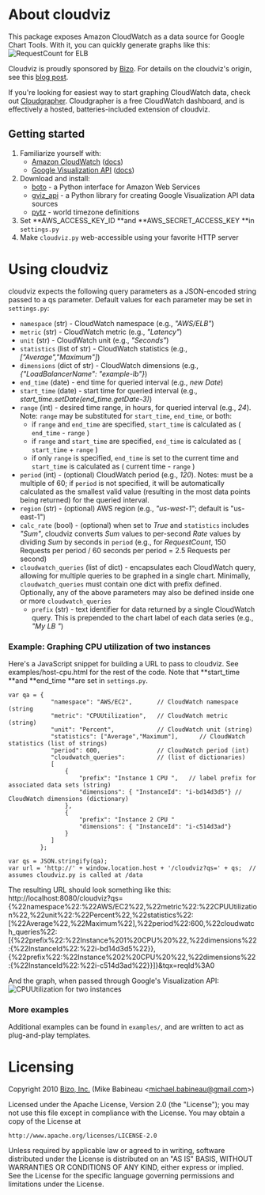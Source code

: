 # About cloudviz
This package exposes Amazon CloudWatch as a data source for Google Chart Tools.  With it, you can quickly generate graphs like this:
![RequestCount for ELB](http://mbabineau.github.com/cloudviz/example-elb-requestcount.png)

Cloudviz is proudly sponsored by [Bizo](http://bizo.com).  For details on the cloudviz's origin, see this [blog post](http://dev.bizo.com/2010/03/introducing-cloudviz.html).

If you're looking for easiest way to start graphing CloudWatch data, check out [Cloudgrapher](http://www.cloudgrapher.com).  Cloudgrapher is a free CloudWatch dashboard, and is effectively a hosted, batteries-included extension of cloudviz.

## Getting started
1. Familiarize yourself with:
   * [Amazon CloudWatch](http://aws.amazon.com/cloudwatch/) ([docs](http://docs.amazonwebservices.com/AmazonCloudWatch/latest/DeveloperGuide/))
   * [Google Visualization API](https://developers.google.com/chart/) ([docs](https://developers.google.com/chart/interactive/docs/))
2. Download and install:
   * [boto](https://github.com/boto/boto) - a Python interface for Amazon Web Services
   * [gviz_api](https://github.com/google/google-visualization-python) - a Python library for creating Google Visualization API data sources
   * [pytz](https://pypi.python.org/pypi/pytz/) - world timezone definitions
3. Set **AWS_ACCESS_KEY_ID **and **AWS_SECRET_ACCESS_KEY **in <code>settings.py</code>
4. Make <code>cloudviz.py</code> web-accessible using your favorite HTTP server

# Using cloudviz
cloudviz expects the following query parameters as a JSON-encoded string passed to a qs parameter.  Default values for each parameter may be set in <code>settings.py</code>:

* `namespace` (str) - CloudWatch namespace (e.g., _"AWS/ELB"_)
* `metric` (str) - CloudWatch metric (e.g., _"Latency"_)
* `unit` (str) - CloudWatch unit (e.g., _"Seconds"_)
* `statistics` (list of str) - CloudWatch statistics (e.g., _["Average","Maximum"]_)
* `dimensions` (dict of str) - CloudWatch dimensions (e.g., _{"LoadBalancerName": "example-lb"}_)
* `end_time` (date) - end time for queried interval (e.g., _new Date_)
* `start_time` (date) - start time for queried interval (e.g., _start_time.setDate(end_time.getDate-3)_)
* `range` (int) - desired time range, in hours, for queried interval (e.g., _24_).  Note: `range` may be substituted for `start_time`, `end_time`, or both:
  * if `range` and `end_time` are specified, `start_time` is calculated as ( `end_time` - `range` )
  * if `range` and `start_time` are specified, `end_time` is calculated as ( `start_time` + `range` )
  * if only `range` is specified, `end_time` is set to the current time and `start_time` is calculated as ( current time - `range` )  
* `period` (int) - (optional) CloudWatch period (e.g., _120_).  Notes: must be a multiple of 60; if `period` is not specified, it will be automatically calculated as the smallest valid value (resulting in the most data points being returned) for the queried interval.
* `region` (str) - (optional) AWS region (e.g., _"us-west-1"_; default is "us-east-1")
* `calc_rate` (bool) - (optional) when set to _True_ and `statistics` includes _"Sum"_, cloudviz converts _Sum_ values to per-second _Rate_ values by dividing _Sum_ by seconds in `period` (e.g., for _RequestCount_, 150 Requests per period / 60 seconds per period = 2.5 Requests per second)
* `cloudwatch_queries` (list of dict) - encapsulates each CloudWatch query, allowing for multiple queries to be graphed in a single chart.  Minimally, `cloudwatch_queries` must contain one dict with prefix defined.  Optionally, any of the above parameters may also be defined inside one or more `cloudwatch_queries`
  * `prefix` (str) - text identifier for data returned by a single CloudWatch query. This is prepended to the chart label of each data series (e.g., _"My LB "_)

### Example: Graphing CPU utilization of two instances
Here's a JavaScript snippet for building a URL to pass to cloudviz.  See examples/host-cpu.html for the rest of the code.  Note that **start_time **and **end_time **are set in <code>settings.py</code>. 

    var qa = {  
                "namespace": "AWS/EC2",       // CloudWatch namespace (string
                "metric": "CPUUtilization",   // CloudWatch metric (string)
                "unit": "Percent",            // CloudWatch unit (string)
                "statistics": ["Average","Maximum"],      // CloudWatch statistics (list of strings)
                "period": 600,                // CloudWatch period (int)
                "cloudwatch_queries":         // (list of dictionaries)
                [   
                    {
                        "prefix": "Instance 1 CPU ",   // label prefix for associated data sets (string)
                        "dimensions": { "InstanceId": "i-bd14d3d5"} // CloudWatch dimensions (dictionary)
                    },
                    {
                        "prefix": "Instance 2 CPU "
                        "dimensions": { "InstanceId": "i-c514d3ad"}
                    }
                ]
             };
    
    var qs = JSON.stringify(qa);
    var url = 'http://' + window.location.host + '/cloudviz?qs=' + qs;  // assumes cloudviz.py is called at /data

The resulting URL should look something like this:
     http://localhost:8080/cloudviz?qs={%22namespace%22:%22AWS/EC2%22,%22metric%22:%22CPUUtilization%22,%22unit%22:%22Percent%22,%22statistics%22:[%22Average%22,%22Maximum%22],%22period%22:600,%22cloudwatch_queries%22:[{%22prefix%22:%22Instance%201%20CPU%20%22,%22dimensions%22:{%22InstanceId%22:%22i-bd14d3d5%22}},{%22prefix%22:%22Instance%202%20CPU%20%22,%22dimensions%22:{%22InstanceId%22:%22i-c514d3ad%22}}]}&tqx=reqId%3A0

And the graph, when passed through Google's Visualization API:
![CPUUtilization for two instances](http://mbabineau.github.com/cloudviz/example-hosts-cpu.png)

### More examples
Additional examples can be found in <code>examples/</code>, and are written to act as plug-and-play templates.

# Licensing
Copyright 2010 [Bizo, Inc.](http://bizo.com) (Mike Babineau <[michael.babineau@gmail.com](mailto:michael.babineau@gmail.com)>)

Licensed under the Apache License, Version 2.0 (the "License");
you may not use this file except in compliance with the License.
You may obtain a copy of the License at

    http://www.apache.org/licenses/LICENSE-2.0

Unless required by applicable law or agreed to in writing, software
distributed under the License is distributed on an "AS IS" BASIS,
WITHOUT WARRANTIES OR CONDITIONS OF ANY KIND, either express or implied.
See the License for the specific language governing permissions and
limitations under the License.
